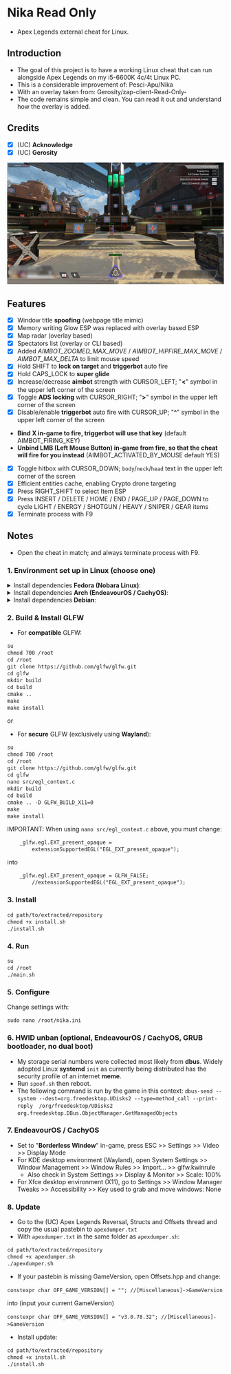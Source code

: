 # Nika Read Only

- Apex Legends external cheat for Linux.

## Introduction

- The goal of this project is to have a working Linux cheat that can run alongside Apex Legends on my i5-6600K 4c/4t Linux PC.
- This is a considerable improvement of: Pesci-Apu/Nika
- With an overlay taken from: Gerosity/zap-client-Read-Only-
- The code remains simple and clean. You can read it out and understand how the overlay is added.

## Credits

- [x] (UC) **Acknowledge**
- [x] (UC) **Gerosity**

![Screenshot.jpg](Screenshot.jpg)

## Features

* [x] Window title **spoofing** (webpage title mimic)
* [x] Memory writing Glow ESP was replaced with overlay based ESP
* [x] Map radar (overlay based)
* [x] Spectators list (overlay or CLI based)
* [x] Added _AIMBOT_ZOOMED_MAX_MOVE_ / _AIMBOT_HIPFIRE_MAX_MOVE_ / _AIMBOT_MAX_DELTA_ to limit mouse speed
* [x] Hold SHIFT to **lock on target** and **triggerbot** auto fire
* [x] Hold CAPS_LOCK to **super glide**
* [x] Increase/decrease **aimbot** strength with CURSOR_LEFT; "**<**" symbol in the upper left corner of the screen
* [x] Toggle **ADS locking** with CURSOR_RIGHT; "**>**" symbol in the upper left corner of the screen
* [x] Disable/enable **triggerbot** auto fire with CURSOR_UP; "**^**" symbol in the upper left corner of the screen
- **Bind X in-game to fire, triggerbot will use that key** (default AIMBOT_FIRING_KEY)
- **Unbind LMB (Left Mouse Button) in-game from fire, so that the cheat will fire for you instead** (AIMBOT_ACTIVATED_BY_MOUSE default YES)
* [x] Toggle hitbox with CURSOR_DOWN; `body`/`neck`/`head` text in the upper left corner of the screen
* [x] Efficient entities cache, enabling Crypto drone targeting
* [x] Press RIGHT_SHIFT to select Item ESP
* [x] Press INSERT / DELETE / HOME / END / PAGE_UP / PAGE_DOWN to cycle LIGHT / ENERGY / SHOTGUN / HEAVY / SNIPER / GEAR items
* [x] Terminate process with F9

## Notes

- Open the cheat in match; and always terminate process with F9.

### 1. Environment set up in Linux (choose one)

<details>
<summary>Install dependencies <b>Fedora (Nobara Linux)</b>:</summary>

    sudo yum install cmake wayland-devel libxkbcommon-devel libX11-devel libXrandr-devel libXinerama-devel libXcursor-devel libXi-devel
    sudo yum install g++ libXtst-devel mesa-libGLU-devel libudev-devel
</details>

<details>
<summary>Install dependencies <b>Arch (EndeavourOS / CachyOS)</b>:</summary>

    sudo pacman -Syu libudev0 cmake xorg-server git base-devel libx11 libxtst
</details>

<details>
<summary>Install dependencies <b>Debian</b>:</summary>

    ,-.  ,--. ,-.  ,  ,.  .  .   ,  ,-.    ;-.   ,-.   ,-.  ;-.  
    |  \ |    |  ) | /  \ |\ |   | (   `   |  ) /   \ /   \ |  ) 
    |  | |-   |-<  | |--| | \|   |  `-.    |-'  |   | |   | |-'  
    |  / |    |  ) | |  | |  |   | .   )   |    \   / \   / |    
    `-'  `--' `-'  ' '  ' '  '   '  `-'    '     `-'   `-'  '    
</details>

### 2. Build & Install GLFW

- For **compatible** GLFW:

``` shell
su
chmod 700 /root
cd /root
git clone https://github.com/glfw/glfw.git
cd glfw
mkdir build
cd build
cmake ..
make
make install
```

or

- For **secure** GLFW (exclusively using **Wayland**):

``` shell
su
chmod 700 /root
cd /root
git clone https://github.com/glfw/glfw.git
cd glfw
nano src/egl_context.c
mkdir build
cd build
cmake .. -D GLFW_BUILD_X11=0
make
make install
```

IMPORTANT: When using `nano src/egl_context.c` above, you must change:

``` shell
    _glfw.egl.EXT_present_opaque =
        extensionSupportedEGL("EGL_EXT_present_opaque");
```

into

``` shell
    _glfw.egl.EXT_present_opaque = GLFW_FALSE;
        //extensionSupportedEGL("EGL_EXT_present_opaque");
```

### 3. Install

``` shell
cd path/to/extracted/repository
chmod +x install.sh
./install.sh
```

### 4. Run

``` shell
su
cd /root
./main.sh
```

### 5. Configure

Change settings with:

``` shell
sudo nano /root/nika.ini
```

### 6. HWID unban (optional, EndeavourOS / CachyOS, GRUB bootloader, no dual boot)

- My storage serial numbers were collected most likely from **dbus**. Widely adopted Linux **systemd** `init` as currently being distributed has the security profile of an internet **meme**.
- Run `spoof.sh` then reboot.
- The following command is run by the game in this context: `dbus-send --system --dest=org.freedesktop.UDisks2 --type=method_call --print-reply  /org/freedesktop/UDisks2 org.freedesktop.DBus.ObjectManager.GetManagedObjects`

### 7. EndeavourOS / CachyOS

- Set to "**Borderless Window**" in-game, press ESC >> Settings >> Video >> Display Mode
- For KDE desktop environment (Wayland), open System Settings >> Window Management >> Window Rules >> Import... >> glfw.kwinrule
    - Also check in System Settings >> Display & Monitor >> Scale: 100%
- For Xfce desktop environment (X11), go to Settings >> Window Manager Tweaks >> Accessibility >> Key used to grab and move windows: None

### 8. Update

- Go to the (UC) Apex Legends Reversal, Structs and Offsets thread and copy the usual pastebin to `apexdumper.txt`
- With `apexdumper.txt` in the same folder as `apexdumper.sh`:

``` shell
cd path/to/extracted/repository
chmod +x apexdumper.sh
./apexdumper.sh
```

- If your pastebin is missing GameVersion, open Offsets.hpp and change:

`constexpr char OFF_GAME_VERSION[] = ""; //[Miscellaneous]->GameVersion`

into (input your current GameVersion)

`constexpr char OFF_GAME_VERSION[] = "v3.0.78.32"; //[Miscellaneous]->GameVersion`

- Install update:

```
cd path/to/extracted/repository
chmod +x install.sh
./install.sh
```
